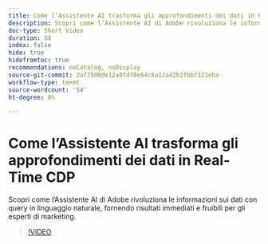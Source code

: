 ```yaml
---
title: Come l’Assistente AI trasforma gli approfondimenti dei dati in Real-Time CDP
description: Scopri come l’Assistente AI di Adobe rivoluziona le informazioni sui dati con query in linguaggio naturale, fornendo risultati immediati e fruibili per gli esperti di marketing.
doc-type: Short Video
duration: 58
index: false
hide: true
hidefromtoc: true
recommendations: noCatalog, noDisplay
source-git-commit: 2af7500de12a9fd78e64c6a12a42b2fbbf121eba
workflow-type: tm+mt
source-wordcount: '54'
ht-degree: 0%

---
```



# Come l’Assistente AI trasforma gli approfondimenti dei dati in Real-Time CDP

Scopri come l’Assistente AI di Adobe rivoluziona le informazioni sui dati con query in linguaggio naturale, fornendo risultati immediati e fruibili per gli esperti di marketing.

<!-- 62_S653_3442539_57_how-ai-assistant-transforms-data-insights-in-realtime-cdp -->
>[!VIDEO](https://video.tv.adobe.com/v/3458199/?learn=on&enablevpops=true)
